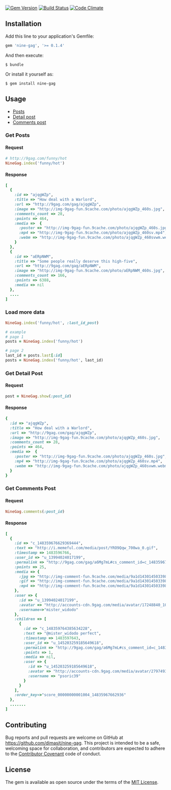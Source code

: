 [![Gem Version](https://badge.fury.io/rb/nine-gag.svg)](https://badge.fury.io/rb/nine-gag)
[![Build Status](https://travis-ci.org/dimasjt/nine-gag.svg?branch=develop)](https://travis-ci.org/dimasjt/nine-gag)
[![Code Climate](https://codeclimate.com/github/dimasjt/nine-gag/badges/gpa.svg)](https://codeclimate.com/github/dimasjt/nine-gag)

## Installation

Add this line to your application's Gemfile:

```ruby
gem 'nine-gag', '>= 0.1.4'
```

And then execute:

    $ bundle

Or install it yourself as:

    $ gem install nine-gag

## Usage

* [Posts](https://github.com/dimasjt/nine-gag/tree/develop#get-posts)
* [Detail post](https://github.com/dimasjt/nine-gag/tree/develop#get-detail-post)
* [Comments post](https://github.com/dimasjt/nine-gag/tree/develop#get-comments-post)

### Get Posts
#### Request
```ruby
# http://9gag.com/funny/hot
NineGag.index('funny/hot')
```

#### Response
```ruby
[
  {
    :id => "ajqgWZp",
    :title => "How deal with a Warlord",
    :url => "http://9gag.com/gag/ajqgWZp",
    :image => "http://img-9gag-fun.9cache.com/photo/ajqgWZp_460s.jpg",
    :comments_count => 28,
    :points => 464,
    :media =>  {
      :poster => "http://img-9gag-fun.9cache.com/photo/ajqgWZp_460s.jpg",
      :mp4 => "http://img-9gag-fun.9cache.com/photo/ajqgWZp_460sv.mp4",
      :webm => "http://img-9gag-fun.9cache.com/photo/ajqgWZp_460svwm.webm"
    }
  },
  {
    :id => "aERpNWM",
    :title => "Some people really deserve this high-five",
    :url => "http://9gag.com/gag/aERpNWM",
    :image => "http://img-9gag-fun.9cache.com/photo/aERpNWM_460s.jpg",
    :comments_count => 166,
    :points => 6388,
    :media => nil
  },
  ....
]
```

### Load more data
```ruby
NineGag.index('funny/hot', :last_id_post)

# example
# page 1
posts = NineGag.index('funny/hot')

# page 2
last_id = posts.last[:id]
posts = NineGag.index('funny/hot', last_id)
```

### Get Detail Post
#### Request
```ruby
post = NineGag.show(:post_id)
```

#### Response
```ruby
{
  :id => "ajqgWZp",
  :title => "How deal with a Warlord",
  :url => "http://9gag.com/gag/ajqgWZp",
  :image => "http://img-9gag-fun.9cache.com/photo/ajqgWZp_460s.jpg",
  :comments_count => 28,
  :points => 464,
  :media =>  {
    :poster => "http://img-9gag-fun.9cache.com/photo/ajqgWZp_460s.jpg",
    :mp4 => "http://img-9gag-fun.9cache.com/photo/ajqgWZp_460sv.mp4",
    :webm => "http://img-9gag-fun.9cache.com/photo/ajqgWZp_460svwm.webm"
  }
}
```

### Get Comments Post
#### Request
```ruby
NineGag.comments(:post_id)
```

#### Response
```ruby
[
  {
    :id => "c_148359676629369444",
    :text => "http://i.memeful.com/media/post/YRO9Qqw_700wa_0.gif",
    :timestamp => 1483596766,
    :user_id => "u_13994024017199",
    :permalink => "http://9gag.com/gag/a6Mg7mL#cs_comment_id=c_148359676629369444",
    :points => 25,
    :media => {
      :jpg => "http://img-comment-fun.9cache.com/media/9a1d1430145033986894189858_700w_0.jpg",
      :gif => "http://img-comment-fun.9cache.com/media/9a1d1430145033986894189858_700wa_0.gif",
      :mp4 => "http://img-comment-fun.9cache.com/media/9a1d1430145033986894189858_700wv_0.mp4"
    },
    :user => {
      :id => "u_13994024017199",
      :avatar => "http://accounts-cdn.9gag.com/media/avatar/17248840_100_13.jpg",
      :username=>"mister_widodo"
    },
    :children => [
      {
        :id => "c_148359764385634228",
        :text => "@mister_widodo perfect",
        :timestamp => 1483597643,
        :user_id => "u_145203259185649618",
        :permalink => "http://9gag.com/gag/a6Mg7mL#cs_comment_id=c_148359764385634228",
        :points => 1,
        :media => nil,
        :user => {
          :id => "u_145203259185649618",
          :avatar => "http://accounts-cdn.9gag.com/media/avatar/27974937_100_1.jpg",
          :username => "psoric39"
        }
      }
    ],
    :order_key=>"score_00000000001004_14835967662936"
  },
  .......
]
```

## Contributing

Bug reports and pull requests are welcome on GitHub at https://github.com/dimasjt/nine-gag. This project is intended to be a safe, welcoming space for collaboration, and contributors are expected to adhere to the [Contributor Covenant](http://contributor-covenant.org) code of conduct.


## License

The gem is available as open source under the terms of the [MIT License](http://opensource.org/licenses/MIT).

